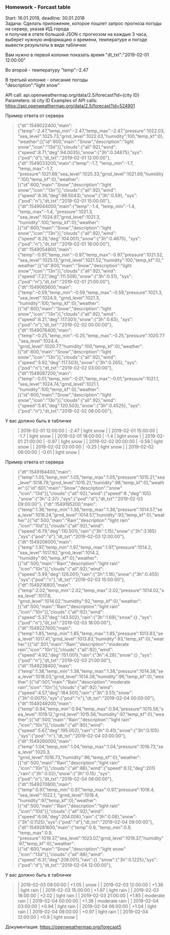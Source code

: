 ### Homework - Forcast table    
Start: 16.01.2019, deadline: 30.01.2018    
Задача: Сделать приложение, которое пошлет запрос прогноза погоды на сервер, указав ИД города  
и получив в отвте большой JSON с прогнозом на каждые 3 часа, выберет нужную информацию о времени, температуре и погоде
вывести результаты в виде таблички:

Вам нужно в первой колонке показать время
"dt_txt":"2019-02-01 12:00:00"

Во второй - температуру
"temp":-2.47

В третьей колонке - описание погоды  
"description":"light snow"

API call:
api.openweathermap.org/data/2.5/forecast?id={city ID}
Parameters:
id city ID
Examples of API calls:
https://api.openweathermap.org/data/2.5/forecast?id=524901

Пример ответа от сервера
> 
> {"dt":1549022400,"main":{"temp":-2.47,"temp_min":-2.47,"temp_max":-2.47,"pressure":1022.03,"sea_level":1025.73,"grnd_level":1022.03,"humidity":100,"temp_kf":0},"weather":[{"id":600,"main":"Snow","description":"light snow","icon":"13d"}],"clouds":{"all":92},"wind":{"speed":8.71,"deg":94.0035},"snow":{"3h":0.34875},"sys":{"pod":"d"},"dt_txt":"2019-02-01 12:00:00"},
> {"dt":1549033200,"main":{"temp":-1.7, "temp_min":-1.7, "temp_max":-1.7, "pressure":1021.69,"sea_level":1025.33,"grnd_level":1021.69,"humidity":100,"temp_kf":0},"weather":[{"id":600,"main":"Snow","description":"light snow","icon":"13n"}],"clouds":{"all":92},"wind":{"speed":8.36,"deg":98.5043},"snow":{"3h":0.59},   "sys":{"pod":"n"},"dt_txt":"2019-02-01 15:00:00"},
> {"dt":1549044000,"main":{"temp":-1.4, "temp_min":-1.4, "temp_max":-1.4, "pressure":1021.3, "sea_level":1024.97,"grnd_level":1021.3, "humidity":100,"temp_kf":0},"weather":[{"id":600,"main":"Snow","description":"light snow","icon":"13n"}],"clouds":{"all":92},"wind":{"speed":8.26,"deg":104.001},"snow":{"3h":0.4675}, "sys":{"pod":"n"},"dt_txt":"2019-02-01 18:00:00"},
> {"dt":1549054800,"main":{"temp":-0.97,"temp_min":-0.97,"temp_max":-0.97,"pressure":1021.52,"sea_level":1025.13,"grnd_level":1021.52,"humidity":100,"temp_kf":0},"weather":[{"id":600,"main":"Snow","description":"light snow","icon":"13n"}],"clouds":{"all":92},"wind":{"speed":7.27,"deg":111.509},"snow":{"3h":0.51},   "sys":{"pod":"n"},"dt_txt":"2019-02-01 21:00:00"},
> {"dt":1549065600,"main":{"temp":-0.59,"temp_min":-0.59,"temp_max":-0.59,"pressure":1021.3, "sea_level":1024.9, "grnd_level":1021.3, "humidity":100,"temp_kf":0},"weather":[{"id":600,"main":"Snow","description":"light snow","icon":"13n"}],"clouds":{"all":92},"wind":{"speed":6.21,"deg":117.001},"snow":{"3h":0.63},   "sys":{"pod":"n"},"dt_txt":"2019-02-02 00:00:00"},
> {"dt":1549076400,"main":{"temp":-0.25,"temp_min":-0.25,"temp_max":-0.25,"pressure":1020.77,"sea_level":1024.4, "grnd_level":1020.77,"humidity":100,"temp_kf":0},"weather":[{"id":600,"main":"Snow","description":"light snow","icon":"13n"}],"clouds":{"all":92},"wind":{"speed":5.92,"deg":117.503},"snow":{"3h":0.265},  "sys":{"pod":"n"},"dt_txt":"2019-02-02 03:00:00"},
> {"dt":1549087200,"main":{"temp":-0.01,"temp_min":-0.01,"temp_max":-0.01,"pressure":1021.1, "sea_level":1024.74,"grnd_level":1021.1, "humidity":100,"temp_kf":0},"weather":[{"id":600,"main":"Snow","description":"light snow","icon":"13n"}],"clouds":{"all":92},"wind":{"speed":5.81,"deg":120.503},"snow":{"3h":0.4525}, "sys":{"pod":"n"},"dt_txt":"2019-02-02 06:00:00"},
> 

У вас должно быть в табличке

> | 2019-02-01 12:00:00 | -2.47 | light snow |
> | 2019-02-01 15:00:00 | -1.7  | light snow |
> | 2019-02-01 18:00:00 | -1.4  | light snow |
> | 2019-02-01 21:00:00 | -0.97 | light snow |
> | 2019-02-02 00:00:00 | -0.59 | light snow |
> | 2019-02-02 03:00:00 | -0.25 | light snow |
> | 2019-02-02 06:00:00 | -0.01 | light snow |

Пример ответа от сервера
> {"dt":1549184400,"main":{"temp":1.05,"temp_min":1.05,"temp_max":1.05,"pressure":1015.21,"sea_level":1018.79,"grnd_level":1015.21,"humidity":98,"temp_kf":0},"weather":[{"id":601,"main":"Snow","description":"snow"         ,"icon":"13d"}],"clouds":{"all":92},"wind":{"speed":8   ,"deg":105}                       ,"snow":{"3h":2.37}  ,"sys":{"pod":"d"},"dt_txt":"2019-02-03 09:00:00"},
> {"dt":1549195200,"main":{"temp":1.36,"temp_min":1.36,"temp_max":1.36,"pressure":1014.57,"sea_level":1018.24,"grnd_level":1014.57,"humidity":93,"temp_kf":0},"weather":[{"id":500,"main":"Rain","description":"light rain"   ,"icon":"10d"}],"clouds":{"all":92},"wind":{"speed":6.79,"deg":110.501},"rain":{"3h":1.15},"snow":{"3h":3.165} ,"sys":{"pod":"d"},"dt_txt":"2019-02-03 12:00:00"},
> {"dt":1549206000,"main":{"temp":1.97,"temp_min":1.97,"temp_max":1.97,"pressure":1014.2, "sea_level":1017.92,"grnd_level":1014.2, "humidity":90,"temp_kf":0},"weather":[{"id":500,"main":"Rain","description":"light rain"   ,"icon":"10n"}],"clouds":{"all":92},"wind":{"speed":5.99,"deg":126.001},"rain":{"3h":1.16},"snow":{"3h":0.455} ,"sys":{"pod":"n"},"dt_txt":"2019-02-03 15:00:00"},
> {"dt":1549216800,"main":{"temp":2.02,"temp_min":2.02,"temp_max":2.02,"pressure":1014.02,"sea_level":1017.6, "grnd_level":1014.02,"humidity":92,"temp_kf":0},"weather":[{"id":500,"main":"Rain","description":"light rain"   ,"icon":"10n"}],"clouds":{"all":92},"wind":{"speed":5.37,"deg":143.502},"rain":{"3h":1.69},"snow":{}           ,"sys":{"pod":"n"},"dt_txt":"2019-02-03 18:00:00"},
> {"dt":1549227600,"main":{"temp":1.85,"temp_min":1.85,"temp_max":1.85,"pressure":1013.83,"sea_level":1017.41,"grnd_level":1013.83,"humidity":93,"temp_kf":0},"weather":[{"id":501,"main":"Rain","description":"moderate rain","icon":"10n"}],"clouds":{"all":92},"wind":{"speed":4.92,"deg":151.001},"rain":{"3h":4.28},"snow":{}           ,"sys":{"pod":"n"},"dt_txt":"2019-02-03 21:00:00"},
> {"dt":1549238400,"main":{"temp":1.38,"temp_min":1.38,"temp_max":1.38,"pressure":1014.38,"sea_level":1018.03,"grnd_level":1014.38,"humidity":96,"temp_kf":0},"weather":[{"id":501,"main":"Rain","description":"moderate rain","icon":"10n"}],"clouds":{"all":92},"wind":{"speed":4.57,"deg":184.501},"rain":{"3h":3.51},"snow":{"3h":0.0075},"sys":{"pod":"n"},"dt_txt":"2019-02-04 00:00:00"},
> {"dt":1549249200,"main":{"temp":0.94,"temp_min":0.94,"temp_max":0.94,"pressure":1015.56,"sea_level":1019.12,"grnd_level":1015.56,"humidity":97,"temp_kf":0},"weather":[{"id":500,"main":"Rain","description":"light rain"   ,"icon":"10n"}],"clouds":{"all":80},"wind":{"speed":5.67,"deg":195.002},"rain":{"3h":0.41},"snow":{"3h":0.105} ,"sys":{"pod":"n"},"dt_txt":"2019-02-04 03:00:00"},
> {"dt":1549260000,"main":{"temp":1.04,"temp_min":1.04,"temp_max":1.04,"pressure":1016.73,"sea_level":1020.3, "grnd_level":1016.73,"humidity":96,"temp_kf":0},"weather":[{"id":500,"main":"Rain","description":"light rain"   ,"icon":"10n"}],"clouds":{"all":88},"wind":{"speed":6.12,"deg":201}    ,"rain":{"3h":0.02},"snow":{"3h":0.15}  ,"sys":{"pod":"n"},"dt_txt":"2019-02-04 06:00:00"},
> {"dt":1549270800,"main":{"temp":0.97,"temp_min":0.97,"temp_max":0.97,"pressure":1018.4, "sea_level":1022.1, "grnd_level":1018.4, "humidity":97,"temp_kf":0},"weather":[{"id":500,"main":"Rain","description":"light rain"   ,"icon":"10d"}],"clouds":{"all":92},"wind":{"speed":6.06,"deg":204.006},"rain":{"3h":0.08},"snow":{"3h":0.1125},"sys":{"pod":"d"},"dt_txt":"2019-02-04 09:00:00"},
> {"dt":1549281600,"main":{"temp":0.9, "temp_min":0.9, "temp_max":0.9, "pressure":1019.37,"sea_level":1023.07,"grnd_level":1019.37,"humidity":97,"temp_kf":0},"weather":[{"id":600,"main":"Snow","description":"light snow"   ,"icon":"13d"}],"clouds":{"all":88},"wind":{"speed":6.31,"deg":209.001},"rain":{}         ,"snow":{"3h":0.1225},"sys":{"pod":"d"},"dt_txt":"2019-02-04 12:00:00"},


У вас должно быть в табличке
> | 2019-02-03 09:00:00 | +1.05 | snow          |
> | 2019-02-03 12:00:00 | +1.36 | light rain    |
> | 2019-02-03 15:00:00 | +1.97 | light rain    |
> | 2019-02-03 18:00:00 | +2.02 | light rain    |
> | 2019-02-03 21:00:00 | +1.85 | moderate rain |
> | 2019-02-04 00:00:00 | +1.38 | moderate rain |
> | 2019-02-04 03:00:00 | +0.94 | light rain    |
> | 2019-02-04 06:00:00 | +1.04 | light rain    |
> | 2019-02-04 09:00:00 | +0.97 | light rain    |
> | 2019-02-04 12:00:00 | +0.9  | light snow    |

Документация:
https://openweathermap.org/forecast5
